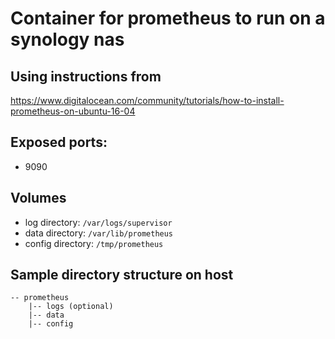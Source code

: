 # Container for prometheus to run on a synology nas

## Using instructions from
https://www.digitalocean.com/community/tutorials/how-to-install-prometheus-on-ubuntu-16-04

## Exposed ports:
- 9090

## Volumes
- log directory: `/var/logs/supervisor`
- data directory: `/var/lib/prometheus`
- config directory: `/tmp/prometheus`

## Sample directory structure on host
```
-- prometheus
    |-- logs (optional)
    |-- data
    |-- config
```
